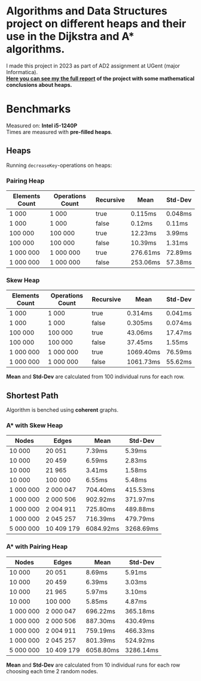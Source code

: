 # Algorithms and Data Structures project on different heaps and their use in the Dijkstra and A* algorithms.

I made this project in 2023 as part of AD2 assignment at UGent (major Informatica).<br>
**[Here you can see my the full report](extra/verslag.pdf) of the project with some mathematical conclusions about heaps.<br>**


# Benchmarks

Measured on: **Intel i5-1240P**<br>
Times are measured with **pre-filled heaps**.

## Heaps

Running `decreaseKey`-operations on heaps:

### Pairing Heap

| Elements Count | Operations Count | Recursive | Mean     | Std-Dev  |
|----------------|------------------|-----------|----------|----------|
| 1 000          | 1 000            | true      | 0.115ms  | 0.048ms  |
| 1 000          | 1 000            | false     | 0.12ms   | 0.11ms   |
| 100 000        | 100 000          | true      | 12.23ms  | 3.99ms   |
| 100 000        | 100 000          | false     | 10.39ms  | 1.31ms   |
| 1 000 000      | 1 000 000        | true      | 276.61ms | 72.89ms  |
| 1 000 000      | 1 000 000        | false     | 253.06ms | 57.38ms  |

### Skew Heap

| Elements Count | Operations Count | Recursive | Mean      | Std-Dev |
|----------------|------------------|-----------|-----------|---------|
| 1 000          | 1 000            | true      | 0.314ms   | 0.041ms |
| 1 000          | 1 000            | false     | 0.305ms   | 0.074ms |
| 100 000        | 100 000          | true      | 43.06ms   | 17.47ms |
| 100 000        | 100 000          | false     | 37.45ms   | 1.55ms  |
| 1 000 000      | 1 000 000        | true      | 1069.40ms | 76.59ms |
| 1 000 000      | 1 000 000        | false     | 1061.73ms | 55.62ms |

**Mean** and **Std-Dev** are calculated from 100 individual runs for each row.<br>

## Shortest Path

Algorithm is benched using **coherent** graphs. 

### A* with Skew Heap

| Nodes       | Edges        | Mean         | Std-Dev       |
|-------------|--------------|--------------|---------------|
| 10 000      | 20 051       | 7.39ms       | 5.39ms        |
| 10 000      | 20 459       | 6.59ms       | 2.83ms        |
| 10 000      | 21 965       | 3.41ms       | 1.58ms        |
| 10 000      | 100 000      | 6.55ms       | 5.48ms        |
| 1 000 000   | 2 000 047    | 704.40ms     | 415.53ms      |
| 1 000 000   | 2 000 506    | 902.92ms     | 371.97ms      |
| 1 000 000   | 2 004 911    | 725.80ms     | 489.88ms      |
| 1 000 000   | 2 045 257    | 716.39ms     | 479.79ms      |
| 5 000 000   | 10 409 179   | 6084.92ms    | 3268.69ms     |

### A* with Pairing Heap

| Nodes       | Edges        | Mean         | Std-Dev       |
|-------------|--------------|--------------|---------------|
| 10 000      | 20 051       | 8.69ms       | 5.91ms        |
| 10 000      | 20 459       | 6.39ms       | 3.03ms        |
| 10 000      | 21 965       | 5.97ms       | 3.10ms        |
| 10 000      | 100 000      | 5.85ms       | 4.87ms        |
| 1 000 000   | 2 000 047    | 696.22ms     | 365.18ms      |
| 1 000 000   | 2 000 506    | 887.30ms     | 430.49ms      |
| 1 000 000   | 2 004 911    | 759.19ms     | 466.33ms      |
| 1 000 000   | 2 045 257    | 801.39ms     | 524.92ms      |
| 5 000 000   | 10 409 179   | 6058.80ms    | 3286.14ms     |


**Mean** and **Std-Dev** are calculated from 10 individual runs for each row
choosing each time 2 random nodes.<br>

